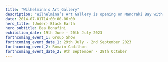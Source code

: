 ```yaml
---
title: "Wilhelmina's Art Gallery"
description: "Wilhelmina’s Art Gallery is opening on Mandraki Bay with a solo exhibition by Bea Bonafini. (Under) Black Earth will immerse the viewer in a dreamlike dance between genres, histories and mythologies. Her works have been described as “swirling scenarios that are fragmented and multi-layered, optimistic and tender.” The title of this exhibition, borrowed from Sappho, alludes elegantly to these qualities and more. [Find out more](/exhibitions)"
date: 2014-07-01T14:00:00-06:00
hero_title: (Under) Black Earth
hero_subtitle: Bea Bonafini
exhibition_date: 19th June – 20th July 2023
forthcoming_event_1: Group Show
forthcoming_event_date_1: 29th July - 2nd September 2023
forthcoming_event_2: Romain Cadilhon
forthcoming_event_date_2: 9th September - 28th October
---
```


